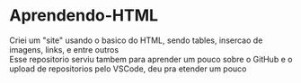 # Aprendendo-HTML
Criei um "site" usando o basico do HTML, sendo tables, insercao de imagens, links, e entre outros <br>
Esse repositorio serviu tambem para aprender um pouco sobre o GitHub e o upload de repositorios pelo VSCode, deu pra etender um pouco  
